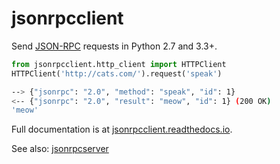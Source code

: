 # jsonrpcclient

Send [JSON-RPC](http://www.jsonrpc.org/) requests in Python 2.7 and 3.3+.

```python
from jsonrpcclient.http_client import HTTPClient
HTTPClient('http://cats.com/').request('speak')
```
```sh
--> {"jsonrpc": "2.0", "method": "speak", "id": 1}
<-- {"jsonrpc": "2.0", "result": "meow", "id": 1} (200 OK)
'meow'
```

Full documentation is at [jsonrpcclient.readthedocs.io](https://jsonrpcclient.readthedocs.io/).

See also: [jsonrpcserver](https://github.com/bcb/jsonrpcserver)
